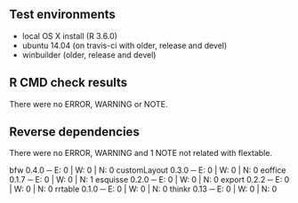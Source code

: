 ## Test environments

- local OS X install (R 3.6.0)
- ubuntu 14.04 (on travis-ci with older, release and devel) 
- winbuilder (older, release and devel)

## R CMD check results

There were no ERROR, WARNING or NOTE.

## Reverse dependencies

There were no ERROR, WARNING and 1 NOTE not related with flextable. 

bfw 0.4.0             ─ E: 0     | W: 0     | N: 0
customLayout 0.3.0    ─ E: 0     | W: 0     | N: 0
eoffice 0.1.7         ─ E: 0     | W: 0     | N: 1
esquisse 0.2.0        ─ E: 0     | W: 0     | N: 0
export 0.2.2          ─ E: 0     | W: 0     | N: 0
rrtable 0.1.0         ─ E: 0     | W: 0     | N: 0
thinkr 0.13           ─ E: 0     | W: 0     | N: 0

